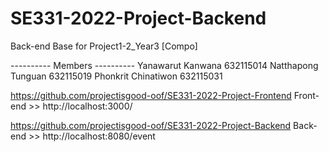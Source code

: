 # SE331-2022-Project-Backend
Back-end Base for Project1-2_Year3 [Compo]

---------- Members ----------
Yanawarut Kanwana 632115014
Natthapong Tunguan 632115019
Phonkrit Chinatiwon 632115031

https://github.com/projectisgood-oof/SE331-2022-Project-Frontend
Front-end >> http://localhost:3000/

https://github.com/projectisgood-oof/SE331-2022-Project-Backend
Back-end >> http://localhost:8080/event

